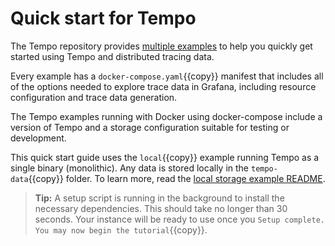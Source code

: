 # Quick start for Tempo

The Tempo repository provides [multiple examples](https://github.com/grafana/tempo/tree/main/example/docker-compose) to help you quickly get started using Tempo and distributed tracing data.

Every example has a `docker-compose.yaml`{{copy}} manifest that includes all of the options needed to explore trace data in Grafana, including resource configuration and trace data generation.

The Tempo examples running with Docker using docker-compose include a version of Tempo and a storage configuration suitable for testing or development.

This quick start guide uses the `local`{{copy}} example running Tempo as a single binary (monolithic). Any data is stored locally in the `tempo-data`{{copy}} folder.
To learn more, read the [local storage example README](https://github.com/grafana/tempo/blob/main/example/docker-compose/local).

> **Tip:**
> A setup script is running in the background to install the necessary dependencies. This should take no longer than 30 seconds. Your instance will be ready to use once you `Setup complete. You may now begin the tutorial`{{copy}}.
